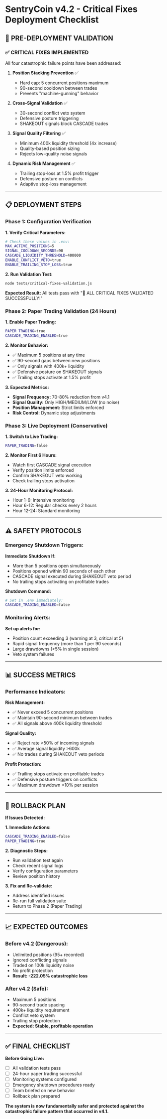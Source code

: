# SentryCoin v4.2 - Critical Fixes Deployment Checklist

## 🚨 PRE-DEPLOYMENT VALIDATION

### ✅ **CRITICAL FIXES IMPLEMENTED**

All four catastrophic failure points have been addressed:

1. **Position Stacking Prevention** ✅
   - Hard cap: 5 concurrent positions maximum
   - 90-second cooldown between trades
   - Prevents "machine-gunning" behavior

2. **Cross-Signal Validation** ✅
   - 30-second conflict veto system
   - Defensive posture triggering
   - SHAKEOUT signals block CASCADE trades

3. **Signal Quality Filtering** ✅
   - Minimum 400k liquidity threshold (4x increase)
   - Quality-based position sizing
   - Rejects low-quality noise signals

4. **Dynamic Risk Management** ✅
   - Trailing stop-loss at 1.5% profit trigger
   - Defensive posture on conflicts
   - Adaptive stop-loss management

---

## 📋 DEPLOYMENT STEPS

### **Phase 1: Configuration Verification**

**1. Verify Critical Parameters:**
```bash
# Check these values in .env:
MAX_ACTIVE_POSITIONS=5
SIGNAL_COOLDOWN_SECONDS=90
CASCADE_LIQUIDITY_THRESHOLD=400000
ENABLE_CONFLICT_VETO=true
ENABLE_TRAILING_STOP_LOSS=true
```

**2. Run Validation Test:**
```bash
node tests/critical-fixes-validation.js
```
**Expected Result:** All tests pass with "🎉 ALL CRITICAL FIXES VALIDATED SUCCESSFULLY!"

### **Phase 2: Paper Trading Validation (24 Hours)**

**1. Enable Paper Trading:**
```bash
PAPER_TRADING=true
CASCADE_TRADING_ENABLED=true
```

**2. Monitor Behavior:**
- ✅ Maximum 5 positions at any time
- ✅ 90-second gaps between new positions
- ✅ Only signals with 400k+ liquidity
- ✅ Defensive posture on SHAKEOUT signals
- ✅ Trailing stops activate at 1.5% profit

**3. Expected Metrics:**
- **Signal Frequency:** 70-80% reduction from v4.1
- **Signal Quality:** Only HIGH/MEDIUM/LOW (no noise)
- **Position Management:** Strict limits enforced
- **Risk Control:** Dynamic stop adjustments

### **Phase 3: Live Deployment (Conservative)**

**1. Switch to Live Trading:**
```bash
PAPER_TRADING=false
```

**2. Monitor First 6 Hours:**
- Watch first CASCADE signal execution
- Verify position limits enforced
- Confirm SHAKEOUT veto working
- Check trailing stops activation

**3. 24-Hour Monitoring Protocol:**
- Hour 1-6: Intensive monitoring
- Hour 6-12: Regular checks every 2 hours
- Hour 12-24: Standard monitoring

---

## ⚠️ SAFETY PROTOCOLS

### **Emergency Shutdown Triggers:**

**Immediate Shutdown If:**
- More than 5 positions open simultaneously
- Positions opened within 90 seconds of each other
- CASCADE signal executed during SHAKEOUT veto period
- No trailing stops activating on profitable trades

**Shutdown Command:**
```bash
# Set in .env immediately:
CASCADE_TRADING_ENABLED=false
```

### **Monitoring Alerts:**

**Set up alerts for:**
- Position count exceeding 3 (warning at 3, critical at 5)
- Rapid signal frequency (more than 1 per 90 seconds)
- Large drawdowns (>5% in single session)
- Veto system failures

---

## 📊 SUCCESS METRICS

### **Performance Indicators:**

**Risk Management:**
- ✅ Never exceed 5 concurrent positions
- ✅ Maintain 90-second minimum between trades
- ✅ All signals above 400k liquidity threshold

**Signal Quality:**
- ✅ Reject rate >50% of incoming signals
- ✅ Average signal liquidity >600k
- ✅ No trades during SHAKEOUT veto periods

**Profit Protection:**
- ✅ Trailing stops activate on profitable trades
- ✅ Defensive posture triggers on conflicts
- ✅ Maximum drawdown <10% per session

---

## 🔧 ROLLBACK PLAN

**If Issues Detected:**

**1. Immediate Actions:**
```bash
CASCADE_TRADING_ENABLED=false
PAPER_TRADING=true
```

**2. Diagnostic Steps:**
- Run validation test again
- Check recent signal logs
- Verify configuration parameters
- Review position history

**3. Fix and Re-validate:**
- Address identified issues
- Re-run full validation suite
- Return to Phase 2 (Paper Trading)

---

## 📈 EXPECTED OUTCOMES

### **Before v4.2 (Dangerous):**
- Unlimited positions (95+ recorded)
- Ignored conflicting signals
- Traded on 100k liquidity noise
- No profit protection
- **Result: -222.05% catastrophic loss**

### **After v4.2 (Safe):**
- Maximum 5 positions
- 90-second trade spacing
- 400k+ liquidity requirement
- Conflict veto system
- Trailing stop protection
- **Expected: Stable, profitable operation**

---

## ✅ FINAL CHECKLIST

**Before Going Live:**

- [ ] All validation tests pass
- [ ] 24-hour paper trading successful
- [ ] Monitoring systems configured
- [ ] Emergency shutdown procedures ready
- [ ] Team briefed on new behavior
- [ ] Rollback plan prepared

**The system is now fundamentally safer and protected against the catastrophic failure pattern that occurred in v4.1.**
